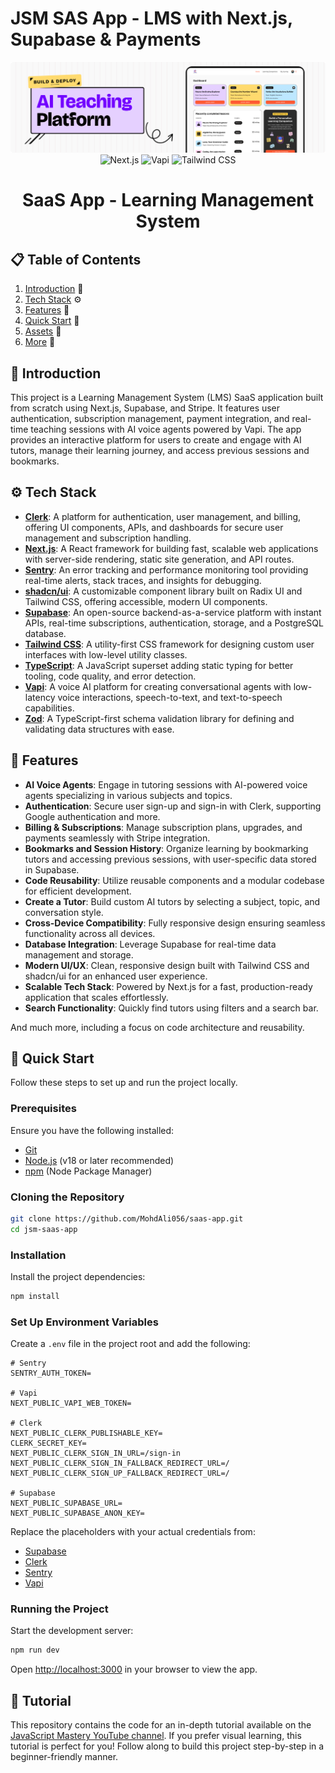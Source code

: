 # JSM SAS App - LMS with Next.js, Supabase & Payments

<div align="center">
  <a href="https://www.youtube.com/watch?v=XUkNR-JfHwo" target="_blank">
    <img src="public/readme/hero.png" alt="Project Banner" width="600">
  </a>

  <div>
    <img src="https://img.shields.io/badge/-Next.js-black?style=for-the-badge&logoColor=white&logo=nextdotjs&color=black" alt="Next.js" />
    <img src="https://img.shields.io/badge/-Vapi-green?style=for-the-badge&logoColor=white&logo=vapi&color=green" alt="Vapi" />
    <img src="https://img.shields.io/badge/-Tailwind_CSS-00BCFF?style=for-the-badge&logo=tailwind-css&logoColor=white" alt="Tailwind CSS" />
  </div>

  <h1 align="center">SaaS App - Learning Management System</h1>


</div>

## 📋 Table of Contents

1. [Introduction](#introduction) 🤖
2. [Tech Stack](#tech-stack) ⚙️
3. [Features](#features) 🔋
4. [Quick Start](#quick-start) 🤸
5. [Assets](#assets) 🔗
6. [More](#more) 🚀


## 🤖 Introduction <a name="introduction"></a>

This project is a Learning Management System (LMS) SaaS application built from scratch using Next.js, Supabase, and Stripe. It features user authentication, subscription management, payment integration, and real-time teaching sessions with AI voice agents powered by Vapi. The app provides an interactive platform for users to create and engage with AI tutors, manage their learning journey, and access previous sessions and bookmarks.


## ⚙️ Tech Stack <a name="tech-stack"></a>

- **[Clerk](https://jsm.dev/converso-clerk)**: A platform for authentication, user management, and billing, offering UI components, APIs, and dashboards for secure user management and subscription handling.
- **[Next.js](https://nextjs.org/)**: A React framework for building fast, scalable web applications with server-side rendering, static site generation, and API routes.
- **[Sentry](https://jsm.dev/converso-sentry)**: An error tracking and performance monitoring tool providing real-time alerts, stack traces, and insights for debugging.
- **[shadcn/ui](https://ui.shadcn.com/)**: A customizable component library built on Radix UI and Tailwind CSS, offering accessible, modern UI components.
- **[Supabase](https://supabase.com/)**: An open-source backend-as-a-service platform with instant APIs, real-time subscriptions, authentication, storage, and a PostgreSQL database.
- **[Tailwind CSS](https://tailwindcss.com/)**: A utility-first CSS framework for designing custom user interfaces with low-level utility classes.
- **[TypeScript](https://www.typescriptlang.org/)**: A JavaScript superset adding static typing for better tooling, code quality, and error detection.
- **[Vapi](https://jsm.dev/converso-vapi)**: A voice AI platform for creating conversational agents with low-latency voice interactions, speech-to-text, and text-to-speech capabilities.
- **[Zod](https://zod.dev/)**: A TypeScript-first schema validation library for defining and validating data structures with ease.

## 🔋 Features <a name="features"></a>

- **AI Voice Agents**: Engage in tutoring sessions with AI-powered voice agents specializing in various subjects and topics.
- **Authentication**: Secure user sign-up and sign-in with Clerk, supporting Google authentication and more.
- **Billing & Subscriptions**: Manage subscription plans, upgrades, and payments seamlessly with Stripe integration.
- **Bookmarks and Session History**: Organize learning by bookmarking tutors and accessing previous sessions, with user-specific data stored in Supabase.
- **Code Reusability**: Utilize reusable components and a modular codebase for efficient development.
- **Create a Tutor**: Build custom AI tutors by selecting a subject, topic, and conversation style.
- **Cross-Device Compatibility**: Fully responsive design ensuring seamless functionality across all devices.
- **Database Integration**: Leverage Supabase for real-time data management and storage.
- **Modern UI/UX**: Clean, responsive design built with Tailwind CSS and shadcn/ui for an enhanced user experience.
- **Scalable Tech Stack**: Powered by Next.js for a fast, production-ready application that scales effortlessly.
- **Search Functionality**: Quickly find tutors using filters and a search bar.

And much more, including a focus on code architecture and reusability.

## 🤸 Quick Start <a name="quick-start"></a>

Follow these steps to set up and run the project locally.

### Prerequisites

Ensure you have the following installed:
- [Git](https://git-scm.com/)
- [Node.js](https://nodejs.org/en) (v18 or later recommended)
- [npm](https://www.npmjs.com/) (Node Package Manager)

### Cloning the Repository

```bash
git clone https://github.com/MohdAli056/saas-app.git
cd jsm-saas-app
```

### Installation

Install the project dependencies:

```bash
npm install
```

### Set Up Environment Variables

Create a `.env` file in the project root and add the following:

```env
# Sentry
SENTRY_AUTH_TOKEN=

# Vapi
NEXT_PUBLIC_VAPI_WEB_TOKEN=

# Clerk
NEXT_PUBLIC_CLERK_PUBLISHABLE_KEY=
CLERK_SECRET_KEY=
NEXT_PUBLIC_CLERK_SIGN_IN_URL=/sign-in
NEXT_PUBLIC_CLERK_SIGN_IN_FALLBACK_REDIRECT_URL=/
NEXT_PUBLIC_CLERK_SIGN_UP_FALLBACK_REDIRECT_URL=/

# Supabase
NEXT_PUBLIC_SUPABASE_URL=
NEXT_PUBLIC_SUPABASE_ANON_KEY=
```

Replace the placeholders with your actual credentials from:
- [Supabase](https://supabase.com/dashboard)
- [Clerk](https://jsm.dev/converso-clerk)
- [Sentry](https://jsm.dev/converso-sentry)
- [Vapi](https://jsm.dev/converso-vapi)

### Running the Project

Start the development server:

```bash
npm run dev
```

Open [http://localhost:3000](http://localhost:3000) in your browser to view the app.

## 🚨 Tutorial

This repository contains the code for an in-depth tutorial available on the [JavaScript Mastery YouTube channel](https://www.youtube.com/@javascriptmastery/videos). If you prefer visual learning, this tutorial is perfect for you! Follow along to build this project step-by-step in a beginner-friendly manner.